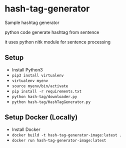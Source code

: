 # hash-tag-generator
Sample hashtag generator

python code generate hashtag from sentence

it uses python nltk module for sentence processing

## Setup
- Install Python3
- ``pip3 install virtualenv``
- ``virtualenv myenv``
- ``source myenv/bin/activate``
- ``pip install -r requirements.txt``
- ``python hash-tag/downloader.py``
- ``python hash-tag/HashTagGenerator.py``

## Setup Docker (Locally)
- Install Docker
- ``docker build -t hash-tag-generator-image:latest . ``
- ``docker run hash-tag-generator-image:latest``